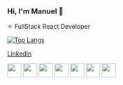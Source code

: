 ### Hi, I'm Manuel 👋

⚛ FullStack React Developer

[![Top Langs](https://github-readme-stats.vercel.app/api/top-langs/?username=anuraghazra&layout=compact)](https://github.com/anuraghazra/github-readme-stats)




[Linkedin](https://www.linkedin.com/in/manuel-torrado-ab7774162/)

<div style="display: block">

<img src="https://user-images.githubusercontent.com/34150608/213845069-927503d9-3b97-40eb-bd6f-c25da054a9fe.png"  width="32"/>
  
<img src="https://user-images.githubusercontent.com/34150608/213845107-1850516f-b7d7-43ea-b159-9bd28ad17d37.png"  width="32"/>
  
<img src="https://user-images.githubusercontent.com/34150608/213844921-05968cf7-4b37-4395-a949-1378dc67dbac.png" width="32"/>

<img src="https://user-images.githubusercontent.com/34150608/213844987-51cb167b-34e1-4e14-9cbd-14ec929d8816.png"  width="32"/>
<img src="https://user-images.githubusercontent.com/34150608/213877236-56530e45-d904-4631-a776-5c5d9a8a4abb.png"  width="32"/>
<img src="https://user-images.githubusercontent.com/34150608/213877322-d4441f32-95ff-4bba-8b73-daf9e67c393f.png"  width="32"/>

<img src="https://user-images.githubusercontent.com/34150608/213877689-1f97f569-923c-4749-bbd4-5eab3ecc0a15.png"  width="32"/>


  <div>
<!--
**ManuTorrado/ManuTorrado** is a ✨ _special_ ✨ repository because its `README.md` (this file) appears on your GitHub profile.

Here are some ideas to get you started:

- 🔭 I’m currently working on ...
- 🌱 I’m currently learning ...
- 👯 I’m looking to collaborate on ...
- 🤔 I’m looking for help with ...
- 💬 Ask me about ...
- 📫 How to reach me: ...
- 😄 Pronouns: ...
- ⚡ Fun fact: ...
-->
